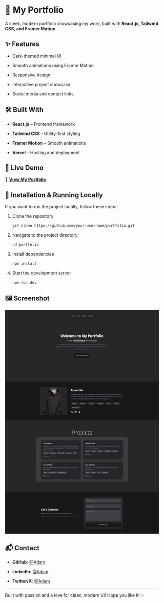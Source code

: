 # 🚀 My Portfolio

A sleek, modern portfolio showcasing my work, built with **React.js, Tailwind CSS, and Framer Motion**.

## ✨ Features

- Dark-themed minimal UI
    
- Smooth animations using Framer Motion
    
- Responsive design
    
- Interactive project showcase
    
- Social media and contact links
    

## 🛠 Built With

- **React.js** – Frontend framework
    
- **Tailwind CSS** – Utility-first styling
    
- **Framer Motion** – Smooth animations
    
- **Vercel** – Hosting and deployment
    

## 📌 Live Demo

🔗 **[View My Portfolio](https://yourportfolio.com)**

## 📂 Installation & Running Locally

If you want to run the project locally, follow these steps:

1. Clone the repository
    
    ```sh
    git clone https://github.com/your-username/portfolio.git  
    ```
    
2. Navigate to the project directory
    
    ```sh
    cd portfolio  
    ```
    
3. Install dependencies
    
    ```sh
    npm install  
    ```
    
4. Start the development server
    
    ```sh
    npm run dev  
    ```
    

## 🖼 Screenshot

![Portfolio Preview](Preview.png)

## 📬 Contact

- **GitHub**: [@Adam](https://github.com/adam-dev2)
    
- **LinkedIn**: [@Adam](https://www.linkedin.com/in/shaik-adam-222328230/)
    
- **Twitter/X**: [@Adam](https://x.com/dev_adam2)
    

---

Built with passion and a love for clean, modern UI! Hope you like it! ✨